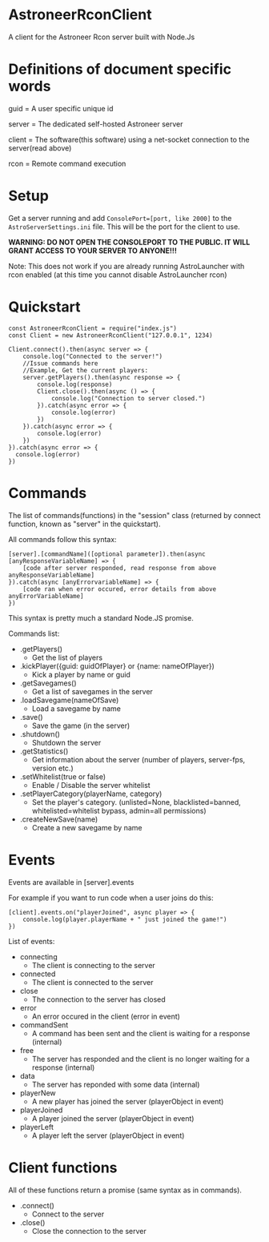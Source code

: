 # AstroneerRconClient
A client for the Astroneer Rcon server built with Node.Js

# Definitions of document specific words
guid = A user specific unique id

server = The dedicated self-hosted Astroneer server

client = The software(this software) using a net-socket connection to the server(read above)

rcon = Remote command execution

# Setup
Get a server running and add ``ConsolePort=[port, like 2000]`` to the ``AstroServerSettings.ini`` file. This will be the port for the client to use.

**WARNING: DO NOT OPEN THE CONSOLEPORT TO THE PUBLIC. IT WILL GRANT ACCESS TO YOUR SERVER TO ANYONE!!!**

Note: This does not work if you are already running AstroLauncher with rcon enabled (at this time you cannot disable AstroLauncher rcon)

# Quickstart
```
const AstroneerRconClient = require("index.js")
const Client = new AstroneerRconClient("127.0.0.1", 1234)

Client.connect().then(async server => {
    console.log("Connected to the server!")
    //Issue commands here
    //Example, Get the current players:
    server.getPlayers().then(async response => {
        console.log(response)
        Client.close().then(async () => {
            console.log("Connection to server closed.")
        }).catch(async error => {
            console.log(error)
        })
    }).catch(async error => {
        console.log(error)
    })
}).catch(async error => {
  console.log(error)
})
```

# Commands
The list of commands(functions) in the "session" class (returned by connect function, known as "server" in the quickstart).

All commands follow this syntax:
```
[server].[commandName]([optional parameter]).then(async [anyResponseVariableName] => {
    [code after server responded, read response from above anyResponseVariableName]
}).catch(async [anyErrorvariableName] => {
    [code ran when error occured, error details from above anyErrorVariableName]
})
```
This syntax is pretty much a standard Node.JS promise.

Commands list:
- .getPlayers()
    - Get the list of players
- .kickPlayer({guid: guidOfPlayer} or {name: nameOfPlayer})
    - Kick a player by name or guid
- .getSavegames()
    - Get a list of savegames in the server
- .loadSavegame(nameOfSave)
    - Load a savegame by name
- .save()
    - Save the game (in the server)
- .shutdown()
    - Shutdown the server
- .getStatistics()
    - Get information about the server (number of players, server-fps, version etc.)
- .setWhitelist(true or false)
    - Enable / Disable the server whitelist
- .setPlayerCategory(playerName, category)
    - Set the player's category. (unlisted=None, blacklisted=banned, whitelisted=whitelist bypass, admin=all permissions)
- .createNewSave(name)
    - Create a new savegame by name
# Events
Events are available in \[server].events

For example if you want to run code when a user joins do this:
```
[client].events.on("playerJoined", async player => {
    console.log(player.playerName + " just joined the game!")
})
```

List of events:
- connecting
    - The client is connecting to the server
- connected
    - The client is connected to the server
- close
    - The connection to the server has closed
- error
    - An error occured in the client (error in event)
- commandSent
    - A command has been sent and the client is waiting for a response (internal)
- free
    - The server has responded and the client is no longer waiting for a response (internal)
- data
    - The server has reponded with some data (internal)
- playerNew
    - A new player has joined the server (playerObject in event)
- playerJoined
    - A player joined the server (playerObject in event)
- playerLeft
    - A player left the server (playerObject in event)
# Client functions
All of these functions return a promise (same syntax as in commands).
- .connect()
    - Connect to the server
- .close()
    - Close the connection to the server
